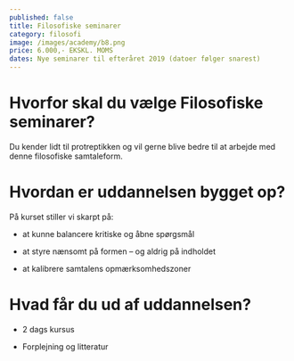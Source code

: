 ```yaml
---
published: false
title: Filosofiske seminarer
category: filosofi
image: /images/academy/b8.png
price: 6.000,- EKSKL. MOMS
dates: Nye seminarer til efteråret 2019 (datoer følger snarest) 
---
```


# Hvorfor skal du vælge Filosofiske seminarer?

Du kender lidt til protreptikken og vil gerne blive bedre til at arbejde med denne filosofiske samtaleform. 

# Hvordan er uddannelsen bygget op?

På kurset stiller vi skarpt på: 

- at kunne balancere kritiske og åbne spørgsmål 

- at styre nænsomt på formen – og aldrig på indholdet 

- at kalibrere samtalens opmærksomhedszoner 

# Hvad får du ud af uddannelsen?

- 2 dags kursus 

- Forplejning og litteratur 